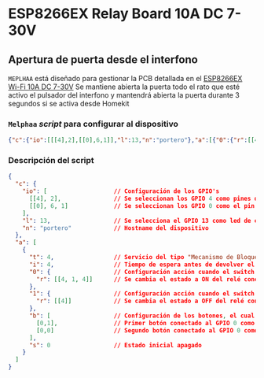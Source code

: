 # ESP8266EX Relay Board 10A DC 7-30V

## Apertura de puerta desde el interfono

`MEPLHAA` está diseñado para gestionar la PCB detallada en el [ESP8266EX Wi-Fi 10A DC 7-30V](../docs/esp_relay_pinout.md)
Se mantiene abierta la puerta todo el rato que esté activo el pulsador del interfono y mantendrá abierta la puerta durante 3 segundos si se activa desde Homekit

### `Melphaa` _script_ para configurar al dispositivo

```json
{"c":{"io":[[[4],2],[[0],6,1]],"l":13,"n":"portero"},"a":[{"0":{"r":[[4,1,4]]},"1":{"r":[[4]]},"t":4,"i":4,"b":[[0,1],[0,0]],"s":0}]}
```

### Descripción del script

```json
{
  "c": {
    "io": [                   // Configuración de los GPIO's
      [[4], 2],               // Se seleccionan los GPIO 4 como pines de salida
      [[0], 6, 1]             // Se seleccionan los GPIO 0 como el pin de entrada con la resistencia de pull-up interna habilitada y señal invertida
    ],
    "l": 13,                  // Se selecciona el GPIO 13 como led de estado del dispositivo
    "n": "portero"            // Hostname del dispositivo
  },
  "a": [
    {
      "t": 4,                 // Servicio del tipo "Mecanismo de Bloqueo"
      "i": 4,                 // Tiempo de espera antes de devolver el mecanismo a su estado anterior en Homekit
      "0": {                  // Configuración acción cuando el switch de Homekit está a OFF
        "r": [[4, 1, 4]]      // Se cambia el estado a ON del relé conectado a la GPIO 4 con una duración de 4 segundos
      },
      "1": {                  // Configuración acción cuando el switch de Homekit está a ON
        "r": [[4]]            // Se cambia el estado a OFF del relé conectado a la GPIO 4 hasta que vuelva a activarse
      },
      "b": [                  // Configuración de los botones, el cual debe ser una array
        [0,1],                // Primer botón conectado al GPIO 0 como "pulsación simple"
        [0,0]                 // Segundo botón conectado al GPIO 0 como "pulsación simple" invertida (valor opuesto al tipo 1)
      ],
      "s": 0                  // Estado inicial apagado
    }
  ]
}
```
